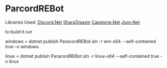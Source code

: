 # ParcordREBot

Libraries Used: [Discord.Net](https://github.com/discord-net/Discord.Net) [SharpDisasm](https://github.com/spazzarama/SharpDisasm) [Capstone.Net](https://github.com/9ee1/Capstone.NET) [Json.Net](https://www.newtonsoft.com/json)

to build it run 

windows = dotnet publish ParacordREBot.sln -r win-x64 --self-contained true -o windows

linux = dotnet publish ParacordREBot.sln -r linux-x64 --self-contained true -o linux
